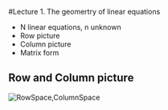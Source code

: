 #Lecture 1. The geomertry of linear equations
* N linear equations, n unknown
* Row picture
* Column picture
* Matrix form  
 
## Row and Column picture
![RowSpace,ColumnSpace](https://github.com/zhukuixi/RainyNight/blob/master/LinearAlgebra/Images/L1_1.jpg)
